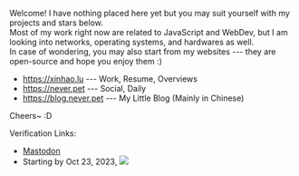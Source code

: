 Welcome! I have nothing placed here yet but you may suit yourself with my projects and stars below.  
Most of my work right now are related to JavaScript and WebDev, but I am looking into networks, operating systems, and hardwares as well.  
In case of wondering, you may also start from my websites --- they are open-source and hope you enjoy them :)
 
- https://xinhao.lu --- Work, Resume, Overviews 
- https://never.pet --- Social, Daily
- https://blog.never.pet --- My Little Blog (Mainly in Chinese)

Cheers~ :D 

Verification Links:
- <a rel="me" href="https://mastodon.social/@neverbehave">Mastodon</a>
- Starting by Oct 23, 2023, ![](https://komarev.com/ghpvc/?username=NeverBehave&style=flat-square)
